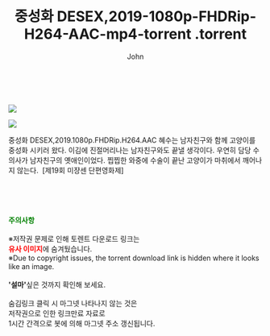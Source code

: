 ﻿---
layout: post
title:  "                   중성화 DESEX,2019-1080p-FHDRip-H264-AAC-mp4-torrent                .torrent"
author: John
categories: [ 영화 ]
tags: [  ]
image: https://torrentrj59.com/uploadfile/full/abb453954601e284fd6c4f4a441c28a4fd2e739f.jpg"/></p><p><img src="https://torrentrj59.com/uploadfile/full/daf29d51ca05f1466fd782df7e3108ee4567305f.jpg 
description: "                   중성화 DESEX,2019-1080p-FHDRip-H264-AAC-mp4-torrent                 torrent 정보 공유"
toc: true
toc_sticky: true
---

<br>
<p><img src="https://torrentrj59.com/uploadfile/full/abb453954601e284fd6c4f4a441c28a4fd2e739f.jpg"/></p><p><img src="https://torrentrj59.com/uploadfile/full/daf29d51ca05f1466fd782df7e3108ee4567305f.jpg"/></p>
 중성화 DESEX,2019.1080p.FHDRip.H264.AAC 혜수는 남자친구와 함께 고양이를 중성화 시키러 왔다. 이김에 진절머리나는 남자친구와도 끝낼 생각이다. 우연히 담당 수의사가 남자친구의 옛애인이었다. 찝찝한 와중에 수술이 끝난 고양이가 마취에서 깨어나지 않는다.  [제19회 미쟝센 단편영화제] 
    
<br><br><br>
<p data-ke-size="size16"><b><span style="color: green;">주의사항</span></b><br /><br />※저작권 문제로 인해 토렌트 다운로드 링크는<br /><b><span style="color: red;">유사 이미지</span></b>에 숨겨뒀습니다.<br />※Due to copyright issues, the torrent download link is hidden where it looks like an image.<br /><br /><b>'설마'</b>싶은 것까지 확인해 보세요.<br /><br />숨김링크 클릭 시 마그넷 나타나지 않는 것은<br />저작권으로 인한 링크만료 자료로<br />1시간 간격으로 봇에 의해 마그넷 주소 갱신됩니다.</p>
